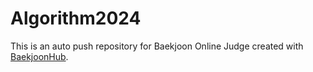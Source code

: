 # Algorithm2024
This is an auto push repository for Baekjoon Online Judge created with [BaekjoonHub](https://github.com/BaekjoonHub/BaekjoonHub).
